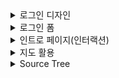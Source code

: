 <details>
<summary>로그인 디자인</summary>
<img style="max-width: 100%; height: auto;" src="https://user-images.githubusercontent.com/54767632/209975619-8b6fa303-4e39-4131-9b03-c096e46ad3c1.gif" >
</details>

<details>
<summary>로그인 폼</summary>
<img style="max-width: 100%; height: auto;" src="https://user-images.githubusercontent.com/54767632/209975626-684a1ac2-eb98-49c2-87be-e7e9df56ddf9.gif" >
</details>

<details>
<summary>인트로 페이지(인터랙션)</summary>
<img style="max-width: 100%; height: auto;" src="https://drive.google.com/uc?export=view&id=1j7xPCubR3SVJcoolEirX98dU7ccVFsJG" >
</details>

<details>
<summary>지도 활용</summary>
<img style="max-width: 100%; height: auto;" src="https://drive.google.com/uc?export=view&id=12aX2eQqbcdxOPx7ut2C9szvjIFmwlXo1" >
</details>

<details>
<summary>Source Tree</summary>


</details>
